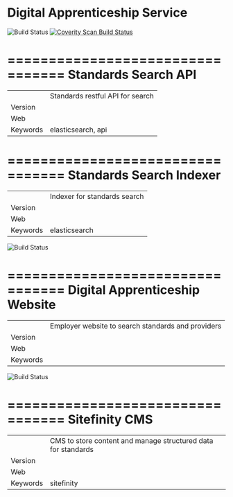 # Digital Apprenticeship Service

<img alt="Build Status" src="https://sfa-gov-uk.visualstudio.com/DefaultCollection/_apis/public/build/definitions/c39e0c0b-7aff-4606-b160-3566f3bbce23/12/badge" />

<a href="https://scan.coverity.com/projects/skillsfundingagency-daswebsearch">
  <img alt="Coverity Scan Build Status" src="https://scan.coverity.com/projects/7351/badge.svg"/>
</a>

=================================
Standards Search API 
=================================


|             |             |
|-------------|-------------|
|| Standards restful API for search |
| Version  |  |
| Web  |   |
| Keywords  | elasticsearch, api |


=================================
Standards Search Indexer 
=================================

|             |             |
|-------------|-------------|
|| Indexer for standards search |
| Version  |  |
| Web  |   |
| Keywords  | elasticsearch |

<img alt="Build Status" src="https://sfa-gov-uk.visualstudio.com/DefaultCollection/_apis/public/build/definitions/c39e0c0b-7aff-4606-b160-3566f3bbce23/16/badge" />

=================================
Digital Apprenticeship Website
=================================

|             |             |
|-------------|-------------|
|| Employer website to search standards and providers |
| Version  |  |
| Web  |   |
| Keywords  | |


<img alt="Build Status" src="https://sfa-gov-uk.visualstudio.com/DefaultCollection/_apis/public/build/definitions/c39e0c0b-7aff-4606-b160-3566f3bbce23/15/badge" />


=================================
Sitefinity CMS
=================================

|             |             |
|-------------|-------------|
|| CMS to store content and manage structured data for standards |
| Version  |  |
| Web  |   |
| Keywords  | sitefinity |